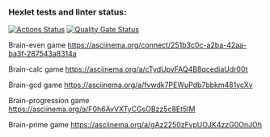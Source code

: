 ### Hexlet tests and linter status:
[![Actions Status](https://github.com/maxim-gal/frontend-project-44/actions/workflows/hexlet-check.yml/badge.svg)](https://github.com/maxim-gal/frontend-project-44/actions)
[![Quality Gate Status](https://sonarcloud.io/api/project_badges/measure?project=maxim-gal_frontend-project-44&metric=alert_status)](https://sonarcloud.io/summary/new_code?id=maxim-gal_frontend-project-44)

Brain-even game  https://asciinema.org/connect/251b3c0c-a2ba-42aa-ba3f-287543a8314a

Brain-calc game  https://asciinema.org/a/cTydUpvFAQ4B8qcediaUdr00t

Brain-gcd game https://asciinema.org/a/fvwdk7PEWuPdb7bbkm481ycXv

Brain-progression game https://asciinema.org/a/F0h6AvVXTyCGsOBzz5c8Et5IM

Brain-prime game https://asciinema.org/a/gAz2250zFvpUOJK4zzG0OnJOh